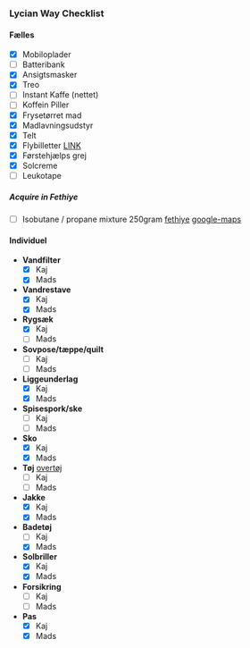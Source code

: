 ### Lycian Way Checklist

#### Fælles
- [x] Mobiloplader
- [ ] Batteribank
- [x] Ansigtsmasker
- [x] Treo
- [ ] Instant Kaffe (nettet)
- [ ] Koffein Piller
- [x] Frysetørret mad
- [x] Madlavningsudstyr
- [x] Telt
- [x] Flybilletter [LINK](https://www.kiwi.com/en/manage/548603990?source=account)
- [x] Førstehjælps grej
- [x] Solcreme
- [ ] Leukotape

##### Acquire in Fethiye
- [ ] Isobutane / propane mixture 250gram [fethiye](https://www.facebook.com/groups/lyicaway/posts/6723160997721821/?paipv=0&eav=AfZboLjbRhlDRVqps2Pvx8Y3g1YfKwPu5Cysr4ix0CtkuSjtbvdYVOdqdZzg5QsYDD8&_rdr) [google-maps](https://www.google.com/maps/place/%C3%87ar%C5%9F%C4%B1+Cd.,+Fethiye%2FMu%C4%9Fla,+T%C3%BCrkiye/@36.6288119,29.1089858,13z/data=!4m6!3m5!1s0x14c041607225b985:0xe2f336c6b482136b!8m2!3d36.6209505!4d29.1153694!16s%2Fg%2F1vz6677x?entry=ttu)

#### Individuel

- **Vandfilter**
  - [x] Kaj
  - [x] Mads
- **Vandrestave**
  - [x] Kaj
  - [x] Mads
- **Rygsæk**
  - [x] Kaj
  - [ ] Mads
- **Sovpose/tæppe/quilt**
  - [ ] Kaj
  - [ ] Mads
- **Liggeunderlag** 
  - [x] Kaj
  - [x] Mads
- **Spisespork/ske**
  - [ ] Kaj
  - [ ] Mads
- **Sko**
  - [x] Kaj
  - [x] Mads
- **Tøj** [overtøj](https://www.outdoorgearlab.com/topics/clothing-mens/best-sun-shirt)
  - [ ] Kaj
  - [ ] Mads
- **Jakke**
  - [x] Kaj
  - [x] Mads
- **Badetøj**
  - [ ] Kaj
  - [x] Mads
- **Solbriller**
  - [x] Kaj
  - [x] Mads
- **Forsikring**
  - [ ] Kaj
  - [ ] Mads
- **Pas**
  - [x] Kaj
  - [x] Mads
